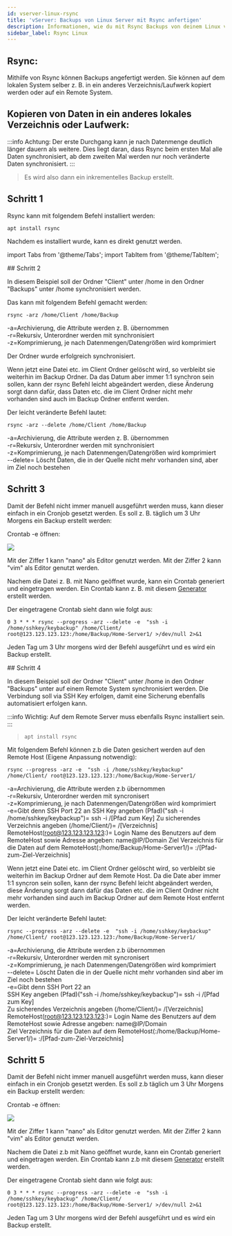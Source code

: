 ```yaml
---
id: vserver-linux-rsync
title: 'vServer: Backups von Linux Server mit Rsync anfertigen'
description: Informationen, wie du mit Rsync Backups von deinem Linux vServer von ZAP-Hosting anfertigen kannst - ZAP-Hosting.com Dokumentation
sidebar_label: Rsync Linux
---
```


## Rsync:

Mithilfe von Rsync können Backups angefertigt werden. 
Sie können auf dem lokalen System selber z. B. in ein anderes Verzeichnis/Laufwerk kopiert werden oder auf ein Remote System. 

## Kopieren von Daten in ein anderes lokales Verzeichnis oder Laufwerk:

:::info
Achtung: Der erste Durchgang kann je nach Datenmenge deutlich länger dauern als weitere. Dies liegt daran, dass Rsync beim ersten Mal alle Daten synchronisiert, ab dem zweiten Mal werden nur noch veränderte Daten synchronisiert. 
:::
>Es wird also dann ein inkrementelles Backup erstellt. 

## Schritt 1

Rsync kann mit folgendem Befehl installiert werden: 

```
apt install rsync
```

Nachdem es installiert wurde, kann es direkt genutzt werden. 

import Tabs from '@theme/Tabs';
import TabItem from '@theme/TabItem';

<Tabs>
<TabItem value="Tägliches Backup in ein lokales Verzeichnis/Laufwerk" label="Tägliches Backup in ein lokales Verzeichnis/Laufwerk">
## Schritt 2

In diesem Beispiel soll der Ordner "Client" unter /home in den Ordner "Backups" unter /home synchronisiert werden. 

Das kann mit folgendem Befehl gemacht werden: 

```
rsync -arz /home/Client /home/Backup
```
-a=Archivierung, die Attribute werden z. B. übernommen
<br/>
-r=Rekursiv, Unterordner werden mit synchronisiert
<br/>
-z=Komprimierung, je nach Datenmengen/Datengrößen wird komprimiert 

Der Ordner wurde erfolgreich synchronisiert. 


Wenn jetzt eine Datei etc. im Client Ordner gelöscht wird, so verbleibt sie weiterhin im Backup Ordner. Da das Datum aber immer 1:1 synchron sein sollen, kann der rsync Befehl leicht abgeändert werden, diese Änderung sorgt dann dafür, dass Daten etc. die im Client Ordner nicht mehr vorhanden sind auch im Backup Ordner entfernt werden. 

Der leicht veränderte Befehl lautet: 

```
rsync -arz --delete /home/Client /home/Backup
```
-a=Archivierung, die Attribute werden z. B. übernommen
<br/>
-r=Rekursiv, Unterordner werden mit synchronisiert
<br/>
-z=Komprimierung, je nach Datenmengen/Datengrößen wird komprimiert
<br/>
--delete= Löscht Daten, die in der Quelle nicht mehr vorhanden sind, aber im Ziel noch bestehen

## Schritt 3

Damit der Befehl nicht immer manuell ausgeführt werden muss, kann dieser einfach in ein Cronjob gesetzt werden. 
Es soll z. B. täglich um 3 Uhr Morgens ein Backup erstellt werden: 

Crontab -e öffnen: 

![](https://user-images.githubusercontent.com/61839701/166191606-3a05da59-82f7-439f-8f44-b94c4ba9d153.png)

Mit der Ziffer 1 kann "nano" als Editor genutzt werden.
Mit der Ziffer 2 kann "vim" als Editor genutzt werden. 

Nachem die Datei z. B. mit Nano geöffnet wurde, kann ein Crontab generiert und eingetragen werden. 
Ein Crontab kann z. B. mit diesem [Generator](https://crontab-generator.org/) erstellt werden. 

Der eingetragene Crontab sieht dann wie folgt aus: 

 ```
0 3 * * * rsync --progress -arz --delete -e  "ssh -i /home/sshkey/keybackup" /home/Client/ root@123.123.123.123:/home/Backup/Home-Server1/ >/dev/null 2>&1
 ```

Jeden Tag um 3 Uhr morgens wird der Befehl ausgeführt und es wird ein Backup erstellt. 

</TabItem>
<TabItem value="Tägliches Backup auf ein Remote System" label="Tägliches Backup auf ein Remote System">
## Schritt 4

In diesem Beispiel soll der Ordner "Client" unter /home in den Ordner "Backups" unter auf einem Remote System synchronisiert werden. Die Verbindung soll via SSH Key erfolgen, damit eine Sicherung ebenfalls automatisiert erfolgen kann.  

:::info
Wichtig: Auf dem Remote Server muss ebenfalls Rsync installiert sein. 
:::
>```
>apt install rsync
>````

Mit folgendem Befehl können z.b die Daten gesichert werden auf den Remote Host (Eigene Anpassung notwendig): 

```
rsync --progress -arz -e  "ssh -i /home/sshkey/keybackup" /home/Client/ root@123.123.123.123:/home/Backup/Home-Server1/
```

-a=Archivierung, die Attribute werden z.b übernommen
<br/>
-r=Rekursiv, Unterordner werden mit syncronisert
<br/>
-z=Komprimierung, je nach Datenmengen/Datengrößen wird komprimiert 
<br/>
-e=Gibt denn SSH Port 22 an
SSH Key angeben (Pfad)("ssh -i /home/sshkey/keybackup")= ssh -i /[Pfad zum Key]
Zu sicherendes Verzeichnis angeben (/home/Client/)= /[Verzeichnis]
RemoteHost(root@123.123.123.123:)= Login Name des Benutzers auf dem RemoteHost sowie Adresse angeben: name@IP/Domain
Ziel Verzeichnis für die Daten auf dem RemoteHost(:/home/Backup/Home-Server1/)= :/[Pfad-zum-Ziel-Verzeichnis]

Wenn jetzt eine Datei etc. im Client Ordner gelöscht wird, so verbleibt sie weiterhin im Backup Ordner auf dem Remote Host. 
Da die Date aber immer 1:1 syncron sein sollen, kann der rsync Befehl leicht abgeändert werden, diese Änderung sorgt dann dafür das Daten etc. die im Client Ordner nicht mehr vorhanden sind auch im Backup Ordner auf dem Remote Host entfernt werden. 

Der leicht veränderte Befehl lautet: 

```
rsync --progress -arz --delete -e  "ssh -i /home/sshkey/keybackup" /home/Client/ root@123.123.123.123:/home/Backup/Home-Server1/
```
-a=Archivierung, die Attribute werden z.b übernommen
<br/>
-r=Rekursiv, Unterordner werden mit syncronisert
<br/>
-z=Komprimierung, je nach Datenmengen/Datengrößen wird komprimiert 
<br/>
--delete= Löscht Daten die in der Quelle nicht mehr vorhanden sind aber im Ziel noch bestehen
<br/>
-e=Gibt denn SSH Port 22 an
<br/>
SSH Key angeben (Pfad)("ssh -i /home/sshkey/keybackup")= ssh -i /[Pfad zum Key]
<br/>
Zu sicherendes Verzeichnis angeben (/home/Client/)= /[Verzeichnis]
<br/>
RemoteHost(root@123.123.123.123:)= Login Name des Benutzers auf dem RemoteHost sowie Adresse angeben: name@IP/Domain
<br/>
Ziel Verzeichnis für die Daten auf dem RemoteHost(:/home/Backup/Home-Server1/)= :/[Pfad-zum-Ziel-Verzeichnis]

## Schritt 5

Damit der Befehl nicht immer manuell ausgeführt werden muss, kann dieser einfach in ein Cronjob gesetzt werden. 
Es soll z.b täglich um 3 Uhr Morgens ein Backup erstellt werden: 

Crontab -e öffnen: 

![](https://user-images.githubusercontent.com/61839701/166191606-3a05da59-82f7-439f-8f44-b94c4ba9d153.png)

Mit der Ziffer 1 kann "nano" als Editor genutzt werden.
Mit der Ziffer 2 kann "vim" als Editor genutzt werden. 

Nachem die Datei z.b mit Nano geöffnet wurde, kann ein Crontab generiert und eingetragen werden. 
Ein Crontab kann z.b mit diesem [Generator](https://crontab-generator.org/) erstellt werden. 

Der eingetragene Crontab sieht dann wie folgt aus: 
 ```
0 3 * * * rsync --progress -arz --delete -e  "ssh -i /home/sshkey/keybackup" /home/Client/ root@123.123.123.123:/home/Backup/Home-Server1/ >/dev/null 2>&1
 ```

Jeden Tag um 3 Uhr morgens wird der Befehl ausgeführt und es wird ein Backup erstellt. 

</TabItem>
</Tabs>
